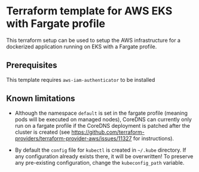 # Terraform template for AWS EKS with Fargate profile

This terraform setup can be used to setup the AWS infrastructure
for a dockerized application running on EKS with a Fargate profile.

## Prerequisites
This template requires `aws-iam-authenticator` to be installed

## Known limitations
* Although the namespace `default` is set in the fargate profile (meaning
pods will be executed on managed nodes), CoreDNS can currently only run
on a fargate profile if the CoreDNS deployment is patched after the
cluster is created (see https://github.com/terraform-providers/terraform-provider-aws/issues/11327
for instructions).

* By default the `config` file for `kubectl` is created in `~/.kube` directory. If any
configuration already exists there, it will be overwritten! To preserve any pre-existing
configuration, change the `kubeconfig_path` variable.